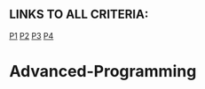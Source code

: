 ## LINKS TO ALL CRITERIA:
[P1](https://github.com/s-j-pearce/Advanced-Programming/tree/master/P1)
[P2](https://github.com/s-j-pearce/Advanced-Programming/tree/master/P2)
[P3](https://github.com/s-j-pearce/Advanced-Programming/tree/master/P3)
[P4](https://github.com/s-j-pearce/Advanced-Programming/tree/master/P4)

# Advanced-Programming

